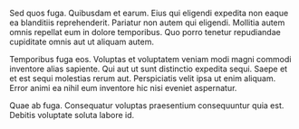 Sed quos fuga. Quibusdam et earum. Eius qui eligendi expedita non eaque ea blanditiis reprehenderit. Pariatur non autem qui eligendi. Mollitia autem omnis repellat eum in dolore temporibus. Quo porro tenetur repudiandae cupiditate omnis aut ut aliquam autem.
 Temporibus fuga eos. Voluptas et voluptatem veniam modi magni commodi inventore alias sapiente. Qui aut ut sunt distinctio expedita sequi. Saepe et et est sequi molestias rerum aut. Perspiciatis velit ipsa ut enim aliquam. Error animi ea nihil eum inventore hic nisi eveniet aspernatur.
 Quae ab fuga. Consequatur voluptas praesentium consequuntur quia est. Debitis voluptate soluta labore id.